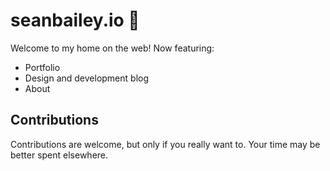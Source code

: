 # seanbailey.io 🐧

Welcome to my home on the web! Now featuring:

 * Portfolio
 * Design and development blog
 * About


## Contributions

Contributions are welcome, but only if you really want to. Your time may be
better spent elsewhere.
